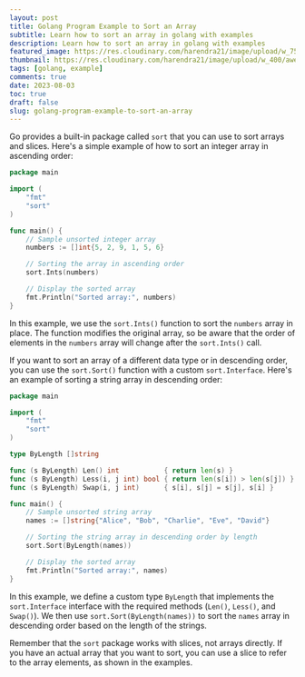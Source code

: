 ```yaml
---
layout: post
title: Golang Program Example to Sort an Array
subtitle: Learn how to sort an array in golang with examples
description: Learn how to sort an array in golang with examples
featured_image: https://res.cloudinary.com/harendra21/image/upload/w_750/awesome-go-lang/Golang_To_Sort_Array_ewwc51.png
thumbnail: https://res.cloudinary.com/harendra21/image/upload/w_400/awesome-go-lang/Golang_To_Sort_Array_ewwc51.png
tags: [golang, example]
comments: true
date: 2023-08-03
toc: true
draft: false
slug: golang-program-example-to-sort-an-array
---
```

Go provides a built-in package called `sort` that you can use to sort arrays and slices. Here's a simple example of how to sort an integer array in ascending order:

```go
package main

import (
	"fmt"
	"sort"
)

func main() {
	// Sample unsorted integer array
	numbers := []int{5, 2, 9, 1, 5, 6}

	// Sorting the array in ascending order
	sort.Ints(numbers)

	// Display the sorted array
	fmt.Println("Sorted array:", numbers)
}
```

In this example, we use the `sort.Ints()` function to sort the `numbers` array in place. The function modifies the original array, so be aware that the order of elements in the `numbers` array will change after the `sort.Ints()` call.

If you want to sort an array of a different data type or in descending order, you can use the `sort.Sort()` function with a custom `sort.Interface`. Here's an example of sorting a string array in descending order:

```go
package main

import (
	"fmt"
	"sort"
)

type ByLength []string

func (s ByLength) Len() int           { return len(s) }
func (s ByLength) Less(i, j int) bool { return len(s[i]) > len(s[j]) }
func (s ByLength) Swap(i, j int)      { s[i], s[j] = s[j], s[i] }

func main() {
	// Sample unsorted string array
	names := []string{"Alice", "Bob", "Charlie", "Eve", "David"}

	// Sorting the string array in descending order by length
	sort.Sort(ByLength(names))

	// Display the sorted array
	fmt.Println("Sorted array:", names)
}
```

In this example, we define a custom type `ByLength` that implements the `sort.Interface` interface with the required methods (`Len()`, `Less()`, and `Swap()`). We then use `sort.Sort(ByLength(names))` to sort the `names` array in descending order based on the length of the strings.

Remember that the `sort` package works with slices, not arrays directly. If you have an actual array that you want to sort, you can use a slice to refer to the array elements, as shown in the examples.